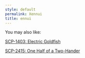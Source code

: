 ```yaml
---
style: default
permalink: Xennui
title: ennui
---
```

You may also like:

[SCP-1403: Electric Goldfish](http://scp-wiki.net/scp-1403)

[SCP-2415: One Half of a Two-Hander](http://scp-wiki.net/scp-2415)

